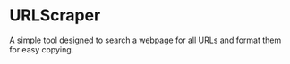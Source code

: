 # URLScraper
A simple tool designed to search a webpage for all URLs and format them for easy copying.

